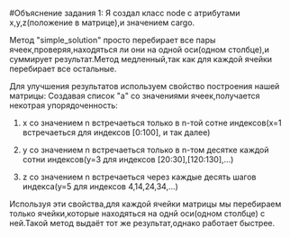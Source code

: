#Объяснение задания 1:
Я создал класс node с атрибутами x,y,z(положение в матрице),и значением cargo.

Метод "simple_solution" просто перебирает все пары ячеек,проверяя,находяться ли они на одной оси(одном столбце),и суммирует результат.Метод медленный,так как для каждой ячейки перебирает все остальные. 

Для улучшения результатов используем свойство построения нашей матрицы:
Создавая список "a" со значениями ячеек,получается некотрая упорядоченность:

1) x со значением n встречаеться только в n-той сотне индексов(x=1 встречаеться для индексов [0:100], и так далее)

2) y со значением n встречаеться только в n-том десятке каждой сотни индексов(y=3 для индексов [20:30],[120:130],...)

3) z со значением n встречаеться через каждые десять шагов индекса(y=5 для индексов 4,14,24,34,...)

Используя эти свойства,для каждой ячейки матрицы мы перебираем только ячейки,которые находяться на однй оси(одном столбце) с ней.Такой метод выдаёт тот же результат,однако работает быстрее.

